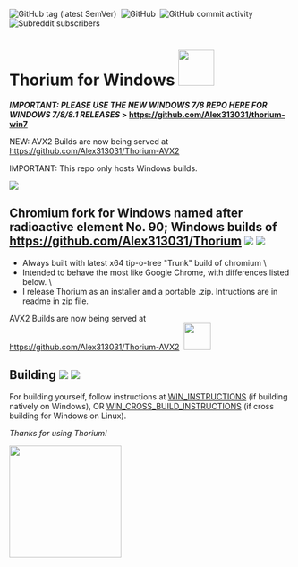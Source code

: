 ![GitHub tag (latest SemVer)](https://img.shields.io/github/v/tag/alex313031/thorium-win?label=Version%3A) &nbsp;![GitHub](https://img.shields.io/github/license/alex313031/thorium?color=green&label=License%3A) &nbsp;![GitHub commit activity](https://img.shields.io/github/commit-activity/w/alex313031/thorium?color=blueviolet&label=Commit%20Activity%3A) &nbsp;![Subreddit subscribers](https://img.shields.io/reddit/subreddit-subscribers/ChromiumBrowser?style=social)

# Thorium for Windows <img src="https://github.com/Alex313031/Thorium/blob/main/logos/STAGING/winflag_animated.gif" width="64">

__*IMPORTANT: PLEASE USE THE NEW WINDOWS 7/8 REPO HERE FOR WINDOWS 7/8/8.1 RELEASES* > https://github.com/Alex313031/thorium-win7__ 

NEW: AVX2 Builds are now being served at https://github.com/Alex313031/Thorium-AVX2

IMPORTANT: This repo only hosts Windows builds.

<img src="https://github.com/Alex313031/Thorium/blob/main/logos/NEW/chromeos/chrome_app_icon_192.png">

## Chromium fork for Windows named after radioactive element No. 90; Windows builds of https://github.com/Alex313031/Thorium <img src="https://github.com/Alex313031/Thorium/blob/main/logos/NEW/bulb_light.svg#gh-dark-mode-only"> <img src="https://github.com/Alex313031/Thorium/blob/main/logos/NEW/bulb_dark.svg#gh-light-mode-only">

- Always built with latest x64 tip-o-tree "Trunk" build of chromium \
- Intended to behave the most like Google Chrome, with differences listed below. \
- I release Thorium as an installer and a portable .zip. Intructions are in readme in zip file.

AVX2 Builds are now being served at https://github.com/Alex313031/Thorium-AVX2 &nbsp;<img src="https://github.com/Alex313031/Thorium/blob/main/logos/STAGING/AVX2.png" width="48">

## Building <img src="https://github.com/Alex313031/Thorium/blob/main/logos/NEW/build_light.svg#gh-dark-mode-only"> <img src="https://github.com/Alex313031/Thorium/blob/main/logos/NEW/build_dark.svg#gh-light-mode-only">

For building yourself, follow instructions at [WIN_INSTRUCTIONS](https://github.com/Alex313031/Thorium/blob/main/docs/WIN_INSTRUCTIONS.txt) (if building natively on Windows), OR [WIN_CROSS_BUILD_INSTRUCTIONS](https://github.com/Alex313031/Thorium/blob/main/docs/WIN_CROSS_BUILD_INSTRUCTIONS.txt) (if cross building for Windows on Linux).

*Thanks for using Thorium!*

<img src="https://github.com/Alex313031/Thorium/blob/main/logos/STAGING/Thorium90_504.jpg" width="200">
